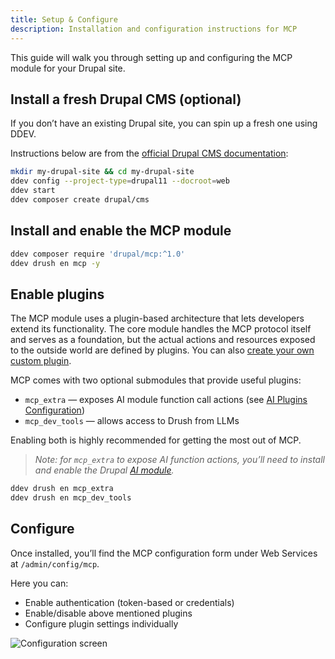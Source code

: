```yaml
---
title: Setup & Configure
description: Installation and configuration instructions for MCP
---
```

This guide will walk you through setting up and configuring the MCP module for your Drupal site.

## Install a fresh Drupal CMS (optional)

If you don’t have an existing Drupal site, you can spin up a fresh one using DDEV.

Instructions below are from the [official Drupal CMS documentation](https://new.drupal.org/docs/drupal-cms/get-started/install-drupal-cms/install-drupal-cms-locally-with-ddev):

```bash
mkdir my-drupal-site && cd my-drupal-site
ddev config --project-type=drupal11 --docroot=web
ddev start
ddev composer create drupal/cms
```

## Install and enable the MCP module

```bash
ddev composer require 'drupal/mcp:^1.0'
ddev drush en mcp -y
```

## Enable plugins

The MCP module uses a plugin-based architecture that lets developers extend its functionality. The core module handles the MCP protocol itself and serves as a foundation, but the actual actions and resources exposed to the outside world are defined by plugins. You can also [create your own custom plugin](/en/developers/create-plugin/).

MCP comes with two optional submodules that provide useful plugins:

- `mcp_extra` — exposes AI module function call actions (see [AI Plugins Configuration](/en/plugin-config/ai-plugins/))
- `mcp_dev_tools` — allows access to Drush from LLMs

Enabling both is highly recommended for getting the most out of MCP.

> *Note: for `mcp_extra` to expose AI function actions, you’ll need to install and enable the Drupal [AI module](https://drupal.org/project/ai).*

```bash
ddev drush en mcp_extra
ddev drush en mcp_dev_tools
```

## Configure

Once installed, you’ll find the MCP configuration form under Web Services at `/admin/config/mcp`.

Here you can:

- Enable authentication (token-based or credentials)
- Enable/disable above mentioned plugins
- Configure plugin settings individually

![Configuration screen](/images/mcp-config.png)
